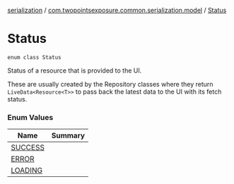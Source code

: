 [serialization](../../index.md) / [com.twopointsexposure.common.serialization.model](../index.md) / [Status](./index.md)

# Status

`enum class Status`

Status of a resource that is provided to the UI.

These are usually created by the Repository classes where they return
`LiveData<Resource<T>>` to pass back the latest data to the UI with its fetch status.

### Enum Values

| Name | Summary |
|---|---|
| [SUCCESS](-s-u-c-c-e-s-s.md) |  |
| [ERROR](-e-r-r-o-r.md) |  |
| [LOADING](-l-o-a-d-i-n-g.md) |  |
